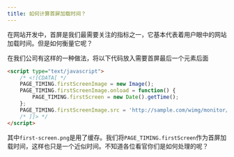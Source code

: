 ```yaml
---
title: 如何计算首屏加载时间？
---
```


在网站开发中，首屏是我们最需要关注的指标之一，它基本代表着用户眼中的网站加载时间。但是如何衡量它呢？

在我们公司有这样的一种做法，将以下代码放入需要首屏最后一个元素后面

```html
<script type="text/javascript">
    /* <![CDATA[ */
    PAGE_TIMING.firstScreenImage = new Image();
    PAGE_TIMING.firstScreenImage.onload = function() {
        PAGE_TIMING.firstScreen = new Date().getTime();
    };
    PAGE_TIMING.firstScreenImage.src = 'http://sample.com/wimg/monitor/first-screen.png';
    /* ]]> */
</script>
```

其中`first-screen.png`是用了缓存。我们将`PAGE_TIMING.firstScreen`作为首屏加载时间，这样也只是一个近似时间。不知道各位看官你们是如何处理的呢？
